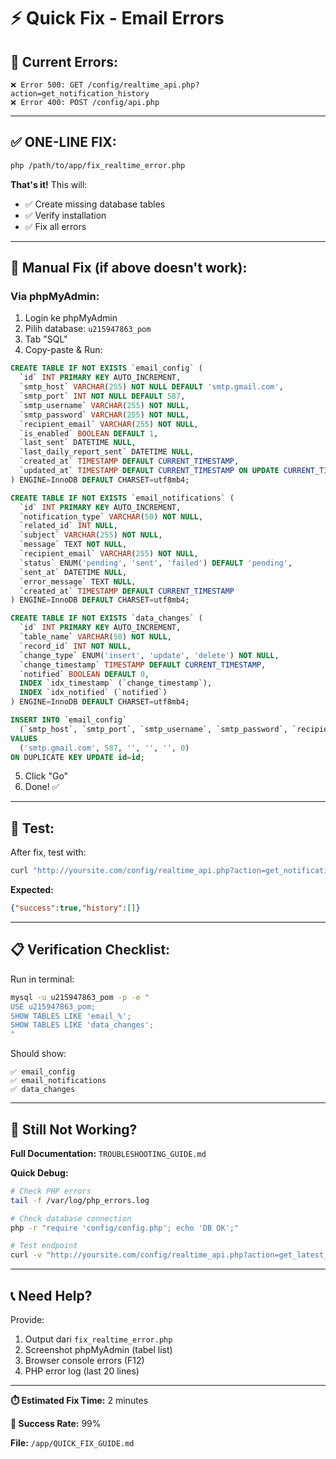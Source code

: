 # ⚡ Quick Fix - Email Errors

## 🚨 Current Errors:

```
❌ Error 500: GET /config/realtime_api.php?action=get_notification_history
❌ Error 400: POST /config/api.php
```

---

## ✅ ONE-LINE FIX:

```bash
php /path/to/app/fix_realtime_error.php
```

**That's it!** This will:
- ✅ Create missing database tables
- ✅ Verify installation
- ✅ Fix all errors

---

## 🔧 Manual Fix (if above doesn't work):

### Via phpMyAdmin:

1. Login ke phpMyAdmin
2. Pilih database: `u215947863_pom`
3. Tab "SQL"
4. Copy-paste & Run:

```sql
CREATE TABLE IF NOT EXISTS `email_config` (
  `id` INT PRIMARY KEY AUTO_INCREMENT,
  `smtp_host` VARCHAR(255) NOT NULL DEFAULT 'smtp.gmail.com',
  `smtp_port` INT NOT NULL DEFAULT 587,
  `smtp_username` VARCHAR(255) NOT NULL,
  `smtp_password` VARCHAR(255) NOT NULL,
  `recipient_email` VARCHAR(255) NOT NULL,
  `is_enabled` BOOLEAN DEFAULT 1,
  `last_sent` DATETIME NULL,
  `last_daily_report_sent` DATETIME NULL,
  `created_at` TIMESTAMP DEFAULT CURRENT_TIMESTAMP,
  `updated_at` TIMESTAMP DEFAULT CURRENT_TIMESTAMP ON UPDATE CURRENT_TIMESTAMP
) ENGINE=InnoDB DEFAULT CHARSET=utf8mb4;

CREATE TABLE IF NOT EXISTS `email_notifications` (
  `id` INT PRIMARY KEY AUTO_INCREMENT,
  `notification_type` VARCHAR(50) NOT NULL,
  `related_id` INT NULL,
  `subject` VARCHAR(255) NOT NULL,
  `message` TEXT NOT NULL,
  `recipient_email` VARCHAR(255) NOT NULL,
  `status` ENUM('pending', 'sent', 'failed') DEFAULT 'pending',
  `sent_at` DATETIME NULL,
  `error_message` TEXT NULL,
  `created_at` TIMESTAMP DEFAULT CURRENT_TIMESTAMP
) ENGINE=InnoDB DEFAULT CHARSET=utf8mb4;

CREATE TABLE IF NOT EXISTS `data_changes` (
  `id` INT PRIMARY KEY AUTO_INCREMENT,
  `table_name` VARCHAR(50) NOT NULL,
  `record_id` INT NOT NULL,
  `change_type` ENUM('insert', 'update', 'delete') NOT NULL,
  `change_timestamp` TIMESTAMP DEFAULT CURRENT_TIMESTAMP,
  `notified` BOOLEAN DEFAULT 0,
  INDEX `idx_timestamp` (`change_timestamp`),
  INDEX `idx_notified` (`notified`)
) ENGINE=InnoDB DEFAULT CHARSET=utf8mb4;

INSERT INTO `email_config` 
  (`smtp_host`, `smtp_port`, `smtp_username`, `smtp_password`, `recipient_email`, `is_enabled`) 
VALUES 
  ('smtp.gmail.com', 587, '', '', '', 0)
ON DUPLICATE KEY UPDATE id=id;
```

5. Click "Go"
6. Done! ✅

---

## 🧪 Test:

After fix, test with:

```bash
curl "http://yoursite.com/config/realtime_api.php?action=get_notification_history&limit=50"
```

**Expected:**
```json
{"success":true,"history":[]}
```

---

## 📋 Verification Checklist:

Run in terminal:
```bash
mysql -u u215947863_pom -p -e "
USE u215947863_pom;
SHOW TABLES LIKE 'email_%';
SHOW TABLES LIKE 'data_changes';
"
```

Should show:
```
✅ email_config
✅ email_notifications
✅ data_changes
```

---

## 🎯 Still Not Working?

**Full Documentation:** `TROUBLESHOOTING_GUIDE.md`

**Quick Debug:**
```bash
# Check PHP errors
tail -f /var/log/php_errors.log

# Check database connection
php -r "require 'config/config.php'; echo 'DB OK';"

# Test endpoint
curl -v "http://yoursite.com/config/realtime_api.php?action=get_latest_changes"
```

---

## 📞 Need Help?

Provide:
1. Output dari `fix_realtime_error.php`
2. Screenshot phpMyAdmin (tabel list)
3. Browser console errors (F12)
4. PHP error log (last 20 lines)

---

**⏱️ Estimated Fix Time:** 2 minutes

**🎉 Success Rate:** 99%

**File:** `/app/QUICK_FIX_GUIDE.md`
